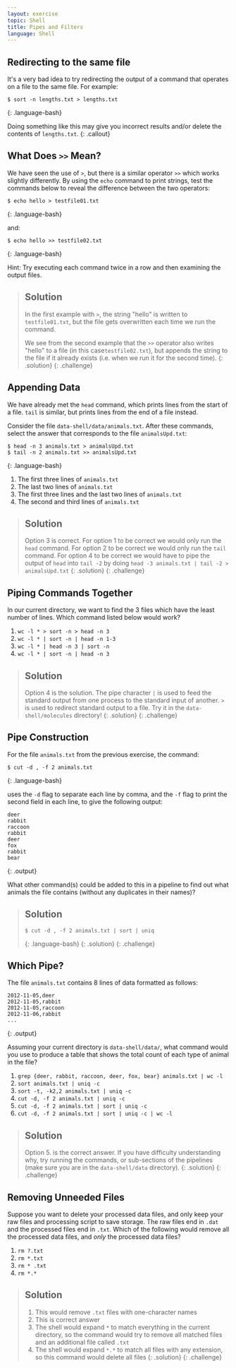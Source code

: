 ```yaml
---
layout: exercise
topic: Shell
title: Pipes and Filters 
language: Shell
---
```



## Redirecting to the same file
 
  It's a very bad idea to try redirecting
  the output of a command that operates on a file
  to the same file. For example:
 
  ~~~
  $ sort -n lengths.txt > lengths.txt
  ~~~
  {: .language-bash}
 
  Doing something like this may give you
  incorrect results and/or delete
  the contents of `lengths.txt`.
{: .callout}

## What Does `>>` Mean?
  We have seen the use of `>`, but there is a similar operator `>>` which works slightly differently.
  By using the `echo` command to print strings, test the commands below to reveal the difference
  between the two operators:

 
  ~~~
  $ echo hello > testfile01.txt
  ~~~
  {: .language-bash}
 
  and:
 
  ~~~
  $ echo hello >> testfile02.txt
  ~~~
  {: .language-bash}
 
  Hint: Try executing each command twice in a row and then examining the output files.
  > ## Solution
  > In the first example with `>`, the string "hello" is written to `testfile01.txt`,
  > but the file gets overwritten each time we run the command.
  >
  > We see from the second example that the `>>` operator also writes "hello" to a file
  > (in this case`testfile02.txt`),
  > but appends the string to the file if it already exists (i.e. when we run it for the second time).
  {: .solution}
{: .challenge}


## Appending Data
 
  We have already met the `head` command, which prints lines from the start of a file.
  `tail` is similar, but prints lines from the end of a file instead.
 
  Consider the file `data-shell/data/animals.txt`.
  After these commands, select the answer that
  corresponds to the file `animalsUpd.txt`:
 
  ~~~
  $ head -n 3 animals.txt > animalsUpd.txt
  $ tail -n 2 animals.txt >> animalsUpd.txt
  ~~~
  {: .language-bash}
 
  1. The first three lines of `animals.txt`
  2. The last two lines of `animals.txt`
  3. The first three lines and the last two lines of `animals.txt`
  4. The second and third lines of `animals.txt`
 
  > ## Solution
  > Option 3 is correct. 
  > For option 1 to be correct we would only run the `head` command.
  > For option 2 to be correct we would only run the `tail` command.
  > For option 4 to be correct we would have to pipe the output of `head` into `tail -2` by doing `head -3 animals.txt | tail -2 > animalsUpd.txt`
  {: .solution}
{: .challenge}

## Piping Commands Together
 
  In our current directory, we want to find the 3 files which have the least number of
  lines. Which command listed below would work?
 
  1. `wc -l * > sort -n > head -n 3`
  2. `wc -l * | sort -n | head -n 1-3`
  3. `wc -l * | head -n 3 | sort -n`
  4. `wc -l * | sort -n | head -n 3`
 
  > ## Solution
  > Option 4 is the solution.
  > The pipe character `|` is used to feed the standard output from one process to
  > the standard input of another.
  > `>` is used to redirect standard output to a file.
  > Try it in the `data-shell/molecules` directory!
  {: .solution}
{: .challenge}

## Pipe Construction
 
  For the file `animals.txt` from the previous exercise, the command:
 
  ~~~
  $ cut -d , -f 2 animals.txt
  ~~~
  {: .language-bash}
  
  uses the `-d` flag to separate each line by comma, and the `-f` flag
  to print the second field in each line, to give the following output:
 
  ~~~
  deer
  rabbit
  raccoon
  rabbit
  deer
  fox
  rabbit
  bear
  ~~~
  {: .output}
 
  What other command(s) could be added to this in a pipeline to find
  out what animals the file contains (without any duplicates in their
  names)?
 
  > ## Solution
  > ```
  > $ cut -d , -f 2 animals.txt | sort | uniq
  > ```
  > {: .language-bash}
  {: .solution}
{: .challenge}

## Which Pipe?
 
  The file `animals.txt` contains 8 lines of data formatted as follows:
 
  ~~~
  2012-11-05,deer
  2012-11-05,rabbit
  2012-11-05,raccoon
  2012-11-06,rabbit
  ...
  ~~~
  {: .output}
 
  Assuming your current directory is `data-shell/data/`,
  what command would you use to produce a table that shows
  the total count of each type of animal in the file?
 
  1.  `grep {deer, rabbit, raccoon, deer, fox, bear} animals.txt | wc -l`
  2.  `sort animals.txt | uniq -c`
  3.  `sort -t, -k2,2 animals.txt | uniq -c`
  4.  `cut -d, -f 2 animals.txt | uniq -c`
  5.  `cut -d, -f 2 animals.txt | sort | uniq -c`
  6.  `cut -d, -f 2 animals.txt | sort | uniq -c | wc -l`
 
  > ## Solution
  > Option 5. is the correct answer.
  > If you have difficulty understanding why, try running the commands, or sub-sections of
  > the pipelines (make sure you are in the `data-shell/data` directory).
  {: .solution}
{: .challenge}

## Removing Unneeded Files
 
  Suppose you want to delete your processed data files, and only keep
  your raw files and processing script to save storage.
  The raw files end in `.dat` and the processed files end in `.txt`.
  Which of the following would remove all the processed data files,
  and *only* the processed data files?
 
  1. `rm ?.txt`
  2. `rm *.txt`
  3. `rm * .txt`
  4. `rm *.*`
 
 > ## Solution
 > 1. This would remove `.txt` files with one-character names
 > 2. This is correct answer
 > 3. The shell would expand `*` to match everything in the current directory,
 > so the command would try to remove all matched files and an additional
 > file called `.txt`
 > 4. The shell would expand `*.*` to match all files with any extension,
 > so this command would delete all files
 {: .solution}
{: .challenge}
